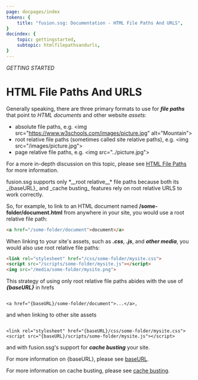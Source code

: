 ```yaml
---
page: docpages/index
tokens: {
    title: "fusion.ssg: Documentation - HTML File Paths And URLS",
}
docindex: {
    topic: gettingstarted,
    subtopic: htmlfilepathsandurls,
}
---
```


<em>GETTING STARTED</em>

# HTML File Paths And URLS

Generally speaking, there are three primary formats to use for *__file paths__* that point to _HTML documents_ and other website _assets_:

- absolute file paths, e.g. &lt;img src="https://www.w3schools.com/images/picture.jpg" alt="Mountain"&gt;
- root relative file paths (sometimes called site relative paths), e.g. &lt;img src="/images/picture.jpg"&gt;
- page relative file paths, e.g. &lt;img src="../picture.jpg"&gt;	

<p class="info">For a more in-depth discussion on this topic, please see <a href="https://www.w3schools.com/html/html_filepaths.asp">HTML File Paths</a> for more information.</p>

<p class="info">
    fusion.ssg supports only *__root relative__* file paths because both its _&lbrace;baseURL&rbrace;_ and _cache busting_ features rely on root relative URLS to work correctly.
</p>

So, for example, to link to an HTML document named __/some-folder/document.html__ from anywhere in your site, you would use a root relative file path:

```html
<a href="/some-folder/document">document</a>

```

When linking to your site's assets, such as *__.css__*, *__.js__*, and *__other media__*, you would also use root relative file paths:

```html
<link rel="stylesheet" href="/css/some-folder/mysite.css">
<script src="/scripts/some-folder/mysite.js"></script>
<img src="/media/some-folder/mysite.png">

```

This strategy of using only root relative file paths abides with the use of *__&#123;baseURL&#125;__* in hrefs

<pre><code class="language-HTML">
&lt;a href="&lbrace;baseURL&rbrace;/some-folder/document"&gt;...&lt;/a&gt;,
</code></pre>

and when linking to other site assets

<pre><code>
&lt;link rel="stylesheet" href="&lbrace;baseURL&rbrace;/css/some-folder/mysite.css"&gt;
&lt;script src="&lbrace;baseURL&rbrace;/scripts/some-folder/mysite.js"&gt;&lt;/script&gt;
</code></pre>


and with fusion.ssg's support for *__cache busting__* your site.

<p class="info">
    For more information on &lbrace;baseURL&rbrace;, please see <a href="{baseURL}/docs/configuration/fusionssg-configuration#baseurl">baseURL</a>.
</p>

<p class="info">
    For more information on cache busting, please see <a href="{baseURL}/docs/cli#optional-cache-busting-of-release-builds">cache busting</a>.
</p>

